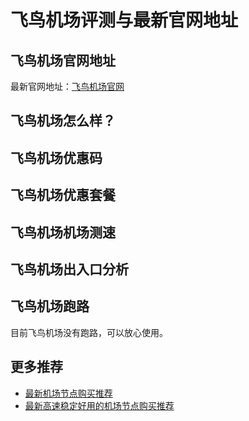 # 飞鸟机场评测与最新官网地址

## 飞鸟机场官网地址
最新官网地址：[飞鸟机场官网](https://jd123.affxc.com/flyingbird/)

## 飞鸟机场怎么样？


## 飞鸟机场优惠码


## 飞鸟机场优惠套餐


## 飞鸟机场机场测速


## 飞鸟机场出入口分析


## 飞鸟机场跑路
目前飞鸟机场没有跑路，可以放心使用。

## 更多推荐
 - [最新机场节点购买推荐](https://github.com/jiedian123com)
 - [最新高速稳定好用的机场节点购买推荐](https://www.jiedian123.com/?utm_source=github&utm_medium=jiedian123com-details)
